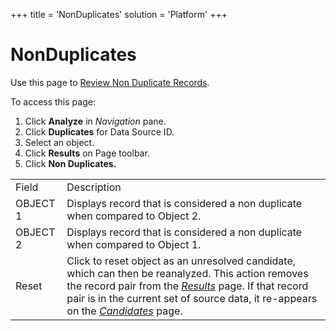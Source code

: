 +++
title = 'NonDuplicates'
solution = 'Platform'
+++

# NonDuplicates

<div class="use">

Use this page to [Review Non Duplicate
Records](../Use_Cases/Review_Non_Duplicate_Records).

</div>

To access this page:

1.  Click **Analyze** in *Navigation* pane.
2.  Click **Duplicates** for Data Source ID.
3.  Select an object.
4.  Click **Results** on Page toolbar.
5.  Click <span style="font-weight: bold;">Non
Duplicates.</span>

|          |                                                                                                                                                                                                                                                                                 |
| -------- | ------------------------------------------------------------------------------------------------------------------------------------------------------------------------------------------------------------------------------------------------------------------------------- |
| Field    | Description                                                                                                                                                                                                                                                                     |
| OBJECT 1 | Displays record that is considered a non duplicate when compared to Object 2.                                                                                                                                                                                                   |
| OBJECT 2 | Displays record that is considered a non duplicate when compared to Object 1.                                                                                                                                                                                                   |
| Reset    | Click to reset object as an unresolved candidate, which can then be reanalyzed. This action removes the record pair from the *[Results](Results)* page. If that record pair is in the current set of source data, it re-appears on the *[Candidates](Candidates)* page. |
